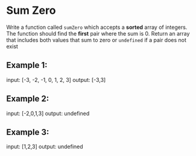# Sum Zero

Write a function called `sumZero` which accepts a **sorted** array of integers. The function should find the **first** pair where the sum is 0. Return an array that includes both values that sum to zero or `undefined` if a pair does not exist

## Example 1:

input: [-3, -2, -1, 0, 1, 2, 3]
output: [-3,3]

## Example 2:

input: [-2,0,1,3]
output: undefined

## Example 3:

input: [1,2,3]
output: undefined
